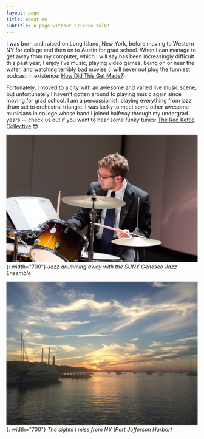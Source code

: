```yaml
---
layout: page
title: About me
subtitle: A page without science talk!
---
```


I was born and raised on Long Island, New York, before moving to Western NY for college and then on to Austin for grad school. When I can manage to get away from my computer, which I will say has been increasingly difficult this past year, I enjoy live music, playing video games, being on or near the water, and watching terribly bad movies (I will never not plug the funniest podcast in existence: [How Did This Get Made?](https://www.hdtgminfo.com)).

Fortunately, I moved to a city with an awesome and varied live music scene, but unfortunately I haven't gotten around to playing music again since moving for grad school. I am a percussionist, playing everything from jazz drum set to orchestral triangle. I was lucky to meet some other awesome musicians in college whose band I joined halfway through my undergrad years -- check us out if you want to hear some funky tunes: [The Red Kettle Collective](https://open.spotify.com/artist/3OKo8dOMzkCjzckYJ7eHxQ?si=JnHaAVMbRISm26R7I59sSA) 😎

![Drummer me](/assets/img/drum.jpg){: width="700"}
*Jazz drumming away with the SUNY Geneseo Jazz Ensemble*

![PJ](/assets/img/pj.jpg){: width="700"}
*The sights I miss from NY (Port Jefferson Harbor)*
